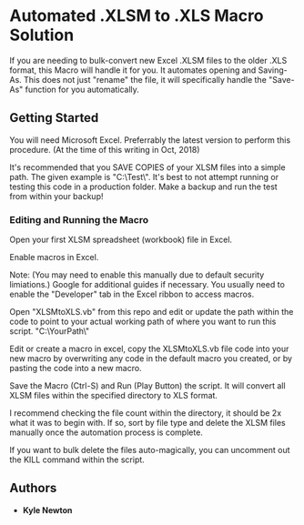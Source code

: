 # Automated .XLSM to .XLS Macro Solution

If you are needing to bulk-convert new Excel .XLSM files to the older .XLS format, this Macro will handle it for you. It automates opening and Saving-As. This does not just "rename" the file, it will specifically handle the "Save-As" function for you automatically.

## Getting Started

You will need Microsoft Excel. Preferrably the latest version to perform this procedure. (At the time of this writing in Oct, 2018)

It's recommended that you SAVE COPIES of your XLSM files into a simple path. The given example is "C:\Test\\". It's best to not attempt running or testing this code in a production folder. Make a backup and run the test from within your backup!

### Editing and Running the Macro

Open your first XLSM spreadsheet (workbook) file in Excel.

Enable macros in Excel. 

Note: (You may need to enable this manually due to default security limiations.) Google for additional guides if necessary. You usually need to enable the "Developer" tab in the Excel ribbon to access macros. 

Open "XLSMtoXLS.vb" from this repo and edit or update the path within the code to point to your actual working path of where you want to run this script. "C:\YourPath\\"

Edit or create a macro in excel, copy the XLSMtoXLS.vb file code into your new macro by overwriting any code in the default macro you created, or by pasting the code into a new macro.

Save the Macro (Ctrl-S) and Run (Play Button) the script. It will convert all XLSM files within the specified directory to XLS format.

I recommend checking the file count within the directory, it should be 2x what it was to begin with. If so, sort by file type and delete the XLSM files manually once the automation process is complete. 

If you want to bulk delete the files auto-magically, you can uncomment out the KILL command within the script. 

## Authors

* **Kyle Newton**
